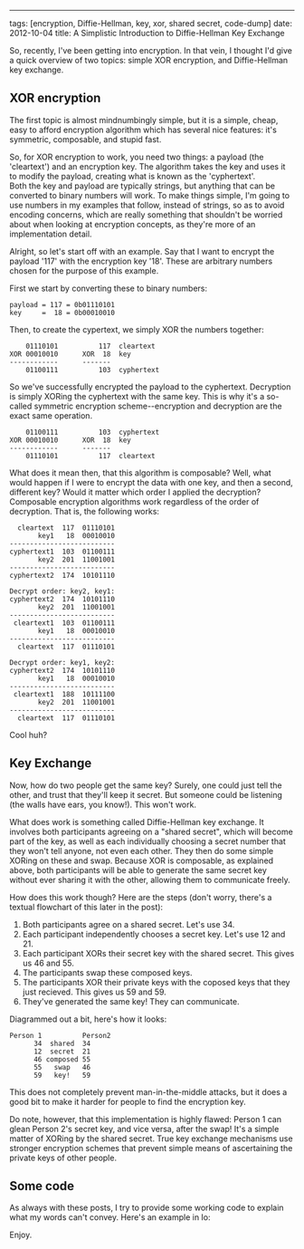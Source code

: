 --- 
tags: [encryption, Diffie-Hellman, key, xor, shared secret, code-dump]
date: 2012-10-04
title: A Simplistic Introduction to Diffie-Hellman Key Exchange

So, recently, I've been getting into encryption.  In that vein, I thought
I'd give a quick overview of two topics: simple XOR encryption, and 
Diffie-Hellman key exchange.

XOR encryption
--------------
The first topic is almost mindnumbingly simple, but it is a simple, cheap,
easy to afford encryption algorithm which has several nice features: it's
symmetric, composable, and stupid fast.

So, for XOR encryption to work, you need two things: a payload (the 
'cleartext') and an encryption key.  The algorithm takes the key and uses
it to modify the payload, creating what is known as the 'cyphertext'.  
Both the key and payload are typically strings, but anything that can be 
converted to binary numbers will work.  To make things simple, I'm going 
to use numbers in my examples that follow, instead of strings, so as to 
avoid encoding concerns, which are really something that shouldn't be 
worried about when looking at encryption concepts, as they're more of an 
implementation detail.

Alright, so let's start off with an example.  Say that I want to encrypt
the payload '117' with the encryption key '18'.  These are arbitrary numbers
chosen for the purpose of this example.

First we start by converting these to binary numbers:

    payload = 117 = 0b01110101
    key     =  18 = 0b00010010
    
Then, to create the cypertext, we simply XOR the numbers together:

        01110101          117  cleartext
    XOR 00010010      XOR  18  key
    ------------      -------
        01100111          103  cyphertext
        
So we've successfully encrypted the payload to the cyphertext.  Decryption
is simply XORing the cyphertext with the same key.  This is why it's a 
so-called symmetric encryption scheme--encryption and decryption are the
exact same operation.

        
        01100111          103  cyphertext
    XOR 00010010      XOR  18  key
    ------------      -------
        01110101          117  cleartext
        
What does it mean then, that this algorithm is composable?  Well, what
would happen if I were to encrypt the data with one key, and then a
second, different key?  Would it matter which order I applied the decryption?
Composable encryption algorithms work regardless of the order of decryption.
That is, the following works:

      cleartext  117  01110101
           key1   18  00010010
    --------------------------
    cyphertext1  103  01100111
           key2  201  11001001
    --------------------------
    cyphertext2  174  10101110
    
    Decrypt order: key2, key1:
    cyphertext2  174  10101110
           key2  201  11001001
    --------------------------
     cleartext1  103  01100111
           key1   18  00010010
    --------------------------
      cleartext  117  01110101
      
    Decrypt order: key1, key2:
    cyphertext2  174  10101110
           key1   18  00010010
    --------------------------
     cleartext1  188  10111100
           key2  201  11001001
    --------------------------
      cleartext  117  01110101
      
Cool huh?

Key Exchange
------------
Now, how do two people get the same key?  Surely, one could just tell
the other, and trust that they'll keep it secret.  But someone could
be listening (the walls have ears, you know!).  This won't work.

What does work is something called Diffie-Hellman key exchange.  It involves
both participants agreeing on a "shared secret", which will become part
of the key, as well as each individually choosing a secret number that
they won't tell anyone, not even each other.  They then do some simple
XORing on these and swap.  Because XOR is composable, as explained
above, both participants will be able to generate the same secret key
without ever sharing it with the other, allowing them to communicate
freely.

How does this work though?  Here are the steps (don't worry, there's a 
textual flowchart of this later in the post):

  1. Both participants agree on a shared secret.  Let's use 34.
  2. Each participant independently chooses a secret key.  Let's use 12 
     and 21.
  3. Each participant XORs their secret key with the shared secret. 
     This gives us 46 and 55.
  4. The participants swap these composed keys.
  5. The participants XOR their private keys with the coposed keys that
     they just recieved.  This gives us 59 and 59.
  6. They've generated the same key! They can communicate.
  
Diagrammed out a bit, here's how it looks:

    Person 1          Person2
          34  shared  34
          12  secret  21
          46 composed 55
          55   swap   46
          59   key!   59
          
This does not completely prevent man-in-the-middle attacks, but it does
a good bit to make it harder for people to find the encryption key.

Do note, however, that this implementation is highly flawed: Person 1 can
glean Person 2's secret key, and vice versa, after the swap!  It's a simple
matter of XORing by the shared secret.  True key exchange mechanisms use
stronger encryption schemes that prevent simple means of ascertaining the
private keys of other people.


Some code
---------
As always with these posts, I try to provide some working code to explain
what my words can't convey.  Here's an example in Io:

<script src="https://gist.github.com/3835917.js"> </script>

Enjoy.
